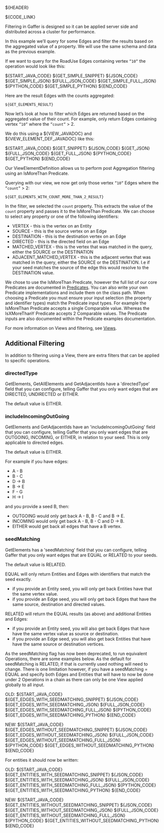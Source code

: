 ${HEADER}

${CODE_LINK}

Filtering in Gaffer is designed so it can be applied server side and distributed across a cluster for performance.

In this example we’ll query for some Edges and filter the results based on the aggregated value of a property. 
We will use the same schema and data as the previous example.

If we want to query for the RoadUse Edges containing vertex `”10”` the operation would look like this:

${START_JAVA_CODE}
${GET_SIMPLE_SNIPPET}
${JSON_CODE}
${GET_SIMPLE_JSON}
${FULL_JSON_CODE}
${GET_SIMPLE_FULL_JSON}
${PYTHON_CODE}
${GET_SIMPLE_PYTHON}
${END_CODE}

Here are the result Edges with the counts aggregated:

```
${GET_ELEMENTS_RESULT}
```

Now let’s look at how to filter which Edges are returned based on the aggregated value of their count.
For example, only return Edges containing vertex `”10”` where the `”count”` > 2.

We do this using a ${VIEW_JAVADOC} and ${VIEW_ELEMENT_DEF_JAVADOC} like this:

${START_JAVA_CODE}
${GET_SNIPPET}
${JSON_CODE}
${GET_JSON}
${FULL_JSON_CODE}
${GET_FULL_JSON}
${PYTHON_CODE}
${GET_PYTHON}
${END_CODE}

Our ViewElementDefinition allows us to perform post Aggregation filtering using an IsMoreThan Predicate.

Querying with our view, we now get only those vertex `”10”` Edges where the `”count”` > 2:

```
${GET_ELEMENTS_WITH_COUNT_MORE_THAN_2_RESULT}
```

In the filter, we selected the `count` property. This extracts the value of the `count` property and passes it to the IsMoreThan Predicate.
We can choose to select any property or one of the following identifiers:
- VERTEX - this is the vertex on an Entity
- SOURCE - this is the source vertex on an Edge
- DESTINATION - this is the destination vertex on an Edge
- DIRECTED - this is the directed field on an Edge
- MATCHED_VERTEX - this is the vertex that was matched in the query, either the SOURCE or the DESTINATION
- ADJACENT_MATCHED_VERTEX - this is the adjacent vertex that was matched in the query, either the SOURCE or the DESTINATION. I.e if your seed matches the source of the edge this would resolve to the DESTINATION value.

We chose to use the IsMoreThan Predicate, however the full list of our core Predicates are documented in [Predicates](../predicates/contents.md).
You can also write your own Predicate implementations and include them on the class path.
When choosing a Predicate you must ensure your input selection (the property and identifier types) match the Predicate input types.
For example the IsMoreThan Predicate accepts a single Comparable value. Whereas the IsXMoreThanY Predicate accepts 2 Comparable values.
The Predicate inputs are also documented within the Predicate examples documentation.

For more information on Views and filtering, see [Views](views.md).

## Additional Filtering
In addition to filtering using a View, there are extra filters that can be applied to specific operations.

### directedType
GetElements, GetAllElements and GetAdjacentIds have a 'directedType' field that you can configure,
telling Gaffer that you only want edges that are DIRECTED, UNDIRECTED or EITHER. 

The default value is EITHER.

### includeIncomingOutGoing
GetElements and GetAdjacentIds have an 'includeIncomingOutGoing' field that you can configure,
telling Gaffer that you only want edges that are OUTGOING, INCOMING, or EITHER, in relation to your seed.
This is only applicable to directed edges.

The default value is EITHER.

For example if you have edges:
- A - B
- B - C
- D -> B
- B -> E
- F - G
- H -> I

and you provide a seed B, then:

- OUTGOING would only get back A - B, B - C and B -> E.
- INCOMING would only get back A - B, B - C and D -> B.
- EITHER would get back all edges that have a B vertex.


### seedMatching
GetElements has a 'seedMatching' field that you can configure,
telling Gaffer that you only want edges that are EQUAL or RELATED to your seeds.

The default value is RELATED.

EQUAL will only return Entities and Edges with identifiers that match the seed exactly.
- if you provide an Entity seed, you will only get back Entities have that the same vertex value.
- if you provide an Edge seed, you will only get back Edges that have the same source, destination and directed values.

RELATED will return the EQUAL results (as above) and additional Entities and Edges:
- if you provide an Entity seed, you will also get back Edges that have have the same vertex value as source or destination.
- if you provide an Edge seed, you will also get back Entities that have have the same source or destination vertices.

As the seedMatching flag has now been deprecated, to run equivalent Operations, there are some examples below.  As the default for 
seedMatching is RELATED, if that is currently used nothing will need to change.
There is one limitation however, if you have a seedMatching = EQUAL and specify both Edges and Entities that will have to now be
done under 2 Operations in a chain as there can only be one View applied globally to all input.

OLD:
${START_JAVA_CODE}
${GET_EDGES_WITH_SEEDMATCHING_SNIPPET}
${JSON_CODE}
${GET_EDGES_WITH_SEEDMATCHING_JSON}
${FULL_JSON_CODE}
${GET_EDGES_WITH_SEEDMATCHING_FULL_JSON}
${PYTHON_CODE}
${GET_EDGES_WITH_SEEDMATCHING_PYTHON}
${END_CODE}

NEW:
${START_JAVA_CODE}
${GET_EDGES_WITHOUT_SEEDMATCHING_SNIPPET}
${JSON_CODE}
${GET_EDGES_WITHOUT_SEEDMATCHING_JSON}
${FULL_JSON_CODE}
${GET_EDGES_WITHOUT_SEEDMATCHING_FULL_JSON}
${PYTHON_CODE}
${GET_EDGES_WITHOUT_SEEDMATCHING_PYTHON}
${END_CODE}

For entities it should now be written:

OLD:
${START_JAVA_CODE}
${GET_ENTITIES_WITH_SEEDMATCHING_SNIPPET}
${JSON_CODE}
${GET_ENTITIES_WITH_SEEDMATCHING_JSON}
${FULL_JSON_CODE}
${GET_ENTITIES_WITH_SEEDMATCHING_FULL_JSON}
${PYTHON_CODE}
${GET_ENTITIES_WITH_SEEDMATCHING_PYTHON}
${END_CODE}

NEW:
${START_JAVA_CODE}
${GET_ENTITIES_WITHOUT_SEEDMATCHING_SNIPPET}
${JSON_CODE}
${GET_ENTITIES_WITHOUT_SEEDMATCHING_JSON}
${FULL_JSON_CODE}
${GET_ENTITIES_WITHOUT_SEEDMATCHING_FULL_JSON}
${PYTHON_CODE}
${GET_ENTITIES_WITHOUT_SEEDMATCHING_PYTHON}
${END_CODE}

